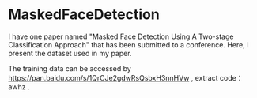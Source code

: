 # MaskedFaceDetection
I have one paper named "Masked Face Detection Using A Two-stage Classification Approach" that has been submitted to a conference.
Here, I present the dataset used in my paper. 

The training data can be accessed by  https://pan.baidu.com/s/1QrCJe2gdwRsQsbxH3nnHVw , extract code：awhz .  

 
 
